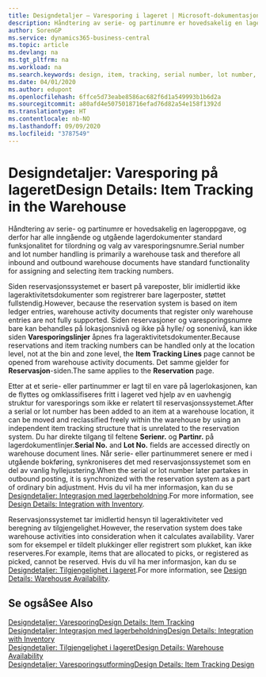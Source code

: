 ```yaml
---
title: Designdetaljer – Varesporing i lageret | Microsoft-dokumentasjon
description: Håndtering av serie- og partinumre er hovedsakelig en lageroppgave, og derfor har alle inngående og utgående lagerdokumenter standard funksjonalitet for tilordning og valg av varesporingsnumre. Siden reservasjonssystemet er basert på vareposter, blir imidlertid ikke lageraktivitetsdokumenter som registrerer bare lagerposter, støttet fullstendig.
author: SorenGP
ms.service: dynamics365-business-central
ms.topic: article
ms.devlang: na
ms.tgt_pltfrm: na
ms.workload: na
ms.search.keywords: design, item, tracking, serial number, lot number, outbound documents
ms.date: 04/01/2020
ms.author: edupont
ms.openlocfilehash: 6ffce5d73eabe8586ac682f6d1a549993b1b6d2a
ms.sourcegitcommit: a80afd4e5075018716efad76d82a54e158f1392d
ms.translationtype: HT
ms.contentlocale: nb-NO
ms.lasthandoff: 09/09/2020
ms.locfileid: "3787549"
---
```

# <a name="design-details-item-tracking-in-the-warehouse"></a><span data-ttu-id="e7cbf-104">Designdetaljer: Varesporing på lageret</span><span class="sxs-lookup"><span data-stu-id="e7cbf-104">Design Details: Item Tracking in the Warehouse</span></span>
<span data-ttu-id="e7cbf-105">Håndtering av serie- og partinumre er hovedsakelig en lageroppgave, og derfor har alle inngående og utgående lagerdokumenter standard funksjonalitet for tilordning og valg av varesporingsnumre.</span><span class="sxs-lookup"><span data-stu-id="e7cbf-105">Serial number and lot number handling is primarily a warehouse task and therefore all inbound and outbound warehouse documents have standard functionality for assigning and selecting item tracking numbers.</span></span>  

<span data-ttu-id="e7cbf-106">Siden reservasjonssystemet er basert på vareposter, blir imidlertid ikke lageraktivitetsdokumenter som registrerer bare lagerposter, støttet fullstendig.</span><span class="sxs-lookup"><span data-stu-id="e7cbf-106">However, because the reservation system is based on item ledger entries, warehouse activity documents that register only warehouse entries are not fully supported.</span></span> <span data-ttu-id="e7cbf-107">Siden reservasjoner og varesporingsnumre bare kan behandles på lokasjonsnivå og ikke på hylle/ og sonenivå, kan ikke siden **Varesporingslinjer** åpnes fra lageraktivitetsdokumenter.</span><span class="sxs-lookup"><span data-stu-id="e7cbf-107">Because reservations and item tracking numbers can be handled only at the location level, not at the bin and zone level, the **Item Tracking Lines** page cannot be opened from warehouse activity documents.</span></span> <span data-ttu-id="e7cbf-108">Det samme gjelder for **Reservasjon**-siden.</span><span class="sxs-lookup"><span data-stu-id="e7cbf-108">The same applies to the **Reservation** page.</span></span>  

<span data-ttu-id="e7cbf-109">Etter at et serie- eller partinummer er lagt til en vare på lagerlokasjonen, kan de flyttes og omklassifiseres fritt i lageret ved hjelp av en uavhengig struktur for varesporings som ikke er relatert til reservasjonssystemet.</span><span class="sxs-lookup"><span data-stu-id="e7cbf-109">After a serial or lot number has been added to an item at a warehouse location, it can be moved and reclassified freely within the warehouse by using an independent item tracking structure that is unrelated to the reservation system.</span></span> <span data-ttu-id="e7cbf-110">Du har direkte tilgang til feltene **Serienr.** og **Partinr.** på lagerdokumentlinjer.</span><span class="sxs-lookup"><span data-stu-id="e7cbf-110">**Serial No.** and **Lot No.** fields are accessed directly on warehouse document lines.</span></span> <span data-ttu-id="e7cbf-111">Når serie- eller partinummeret senere er med i utgående bokføring, synkroniseres det med reservasjonssystemet som en del av vanlig hyllejustering.</span><span class="sxs-lookup"><span data-stu-id="e7cbf-111">When the serial or lot number later partakes in outbound posting, it is synchronized with the reservation system as a part of ordinary bin adjustment.</span></span> <span data-ttu-id="e7cbf-112">Hvis du vil ha mer informasjon, kan du se [Designdetaljer: Integrasjon med lagerbeholdning](design-details-integration-with-inventory.md).</span><span class="sxs-lookup"><span data-stu-id="e7cbf-112">For more information, see [Design Details: Integration with Inventory](design-details-integration-with-inventory.md).</span></span>  

<span data-ttu-id="e7cbf-113">Reservasjonssystemet tar imidlertid hensyn til lageraktiviteter ved beregning av tilgjengelighet.</span><span class="sxs-lookup"><span data-stu-id="e7cbf-113">However, the reservation system does take warehouse activities into consideration when it calculates availability.</span></span> <span data-ttu-id="e7cbf-114">Varer som for eksempel er tildelt plukkinger eller registrert som plukket, kan ikke reserveres.</span><span class="sxs-lookup"><span data-stu-id="e7cbf-114">For example, items that are allocated to picks, or registered as picked, cannot be reserved.</span></span> <span data-ttu-id="e7cbf-115">Hvis du vil ha mer informasjon, kan du se [Designdetaljer: Tilgjengelighet i lageret](design-details-availability-in-the-warehouse.md).</span><span class="sxs-lookup"><span data-stu-id="e7cbf-115">For more information, see [Design Details: Warehouse Availability](design-details-availability-in-the-warehouse.md).</span></span>

## <a name="see-also"></a><span data-ttu-id="e7cbf-116">Se også</span><span class="sxs-lookup"><span data-stu-id="e7cbf-116">See Also</span></span>  
[<span data-ttu-id="e7cbf-117">Designdetaljer: Varesporing</span><span class="sxs-lookup"><span data-stu-id="e7cbf-117">Design Details: Item Tracking</span></span>](design-details-item-tracking.md)  
[<span data-ttu-id="e7cbf-118">Designdetaljer: Integrasjon med lagerbeholdning</span><span class="sxs-lookup"><span data-stu-id="e7cbf-118">Design Details: Integration with Inventory</span></span>](design-details-integration-with-inventory.md)  
[<span data-ttu-id="e7cbf-119">Designdetaljer: Tilgjengelighet i lageret</span><span class="sxs-lookup"><span data-stu-id="e7cbf-119">Design Details: Warehouse Availability</span></span>](design-details-availability-in-the-warehouse.md)  
[<span data-ttu-id="e7cbf-120">Designdetaljer: Varesporingsutforming</span><span class="sxs-lookup"><span data-stu-id="e7cbf-120">Design Details: Item Tracking Design</span></span>](design-details-item-tracking-design.md)
